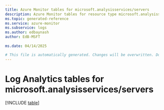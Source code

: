 ```yaml
---
title: Azure Monitor tables for microsoft.analysisservices/servers
description: Azure Monitor tables for resource type microsoft.analysisservices/servers
ms.topic: generated-reference
ms.service: azure-monitor
ms.subservice: logs
ms.author: edbaynash
author: EdB-MSFT
   
ms.date: 04/14/2025

# This file is automatically generated. Changes will be overwritten. Do not change this file directly.
---
```


# Log Analytics tables for microsoft.analysisservices/servers  

[!INCLUDE [table](~/reusable-content/ce-skilling/azure/includes/azure-monitor/reference/tables/microsoft-analysisservices_servers-include.md)]

